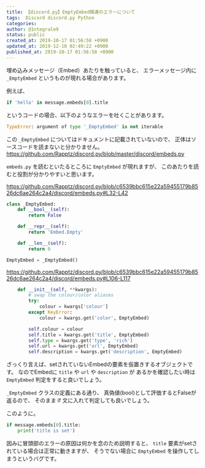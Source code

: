 ```yaml
---
title: 【discord.py】EmptyEmbed関連のエラーについて
tags:  Discord discord.py Python
categories: 
author: @1ntegrale9
status: public
created_at: 2019-10-17 01:56:58 +0900
updated_at: 2019-12-10 02:49:22 +0900
published_at: 2019-10-17 01:56:58 +0900
---
```

埋め込みメッセージ（Embed）あたりを触っていると、
エラーメッセージ内に `_EmptyEmbed` というものが現れる場合があります。

例えば、

```python
if 'hello' in message.embeds[0].title
```

というコードの場合、以下のようなエラーを吐くことがあります。

```python
TypeError: argument of type '_EmptyEmbed' is not iterable
```

この `_EmptyEmbed` についてはドキュメントに記載されていないので、
正体はソースコードを読まないと分かりません。
https://github.com/Rapptz/discord.py/blob/master/discord/embeds.py

`embeds.py` を読むといたるところに `EmptyEmbed` が現れますが、
このあたりを読むと役割が分かりやすいと思います。

https://github.com/Rapptz/discord.py/blob/c6539bbc615e22a59455179b8526dc6ae264c2a4/discord/embeds.py#L32-L42

```python
class _EmptyEmbed:
    def __bool__(self):
        return False

    def __repr__(self):
        return 'Embed.Empty'

    def __len__(self):
        return 0

EmptyEmbed = _EmptyEmbed()
```

https://github.com/Rapptz/discord.py/blob/c6539bbc615e22a59455179b8526dc6ae264c2a4/discord/embeds.py#L106-L117

```python
    def __init__(self, **kwargs):
        # swap the colour/color aliases
        try:
            colour = kwargs['colour']
        except KeyError:
            colour = kwargs.get('color', EmptyEmbed)

        self.colour = colour
        self.title = kwargs.get('title', EmptyEmbed)
        self.type = kwargs.get('type', 'rich')
        self.url = kwargs.get('url', EmptyEmbed)
        self.description = kwargs.get('description', EmptyEmbed)
```

ざっくり言えば、setされていないEmbedの要素を仮置きするオブジェクトです。
なのでEmbedに `title` や `url` や `description` が
あるかを確認したい時は `EmptyEmbed` 判定をすると良いでしょう。

`_EmptyEmbed` クラスの定義にある通り、
真偽値(bool)として評価するとFalseが返るので、
そのまま if 文に入れて判定しても良いでしょう。

このように。

```python
if message.embeds[0].title:
    print('title is set')
```

因みに冒頭部のエラーの原因は何かを念のため説明すると、
`title` 要素がsetされている場合は正常に動きますが、
そうでない場合に `EmptyEmbed` を操作してしまうというバグです。
